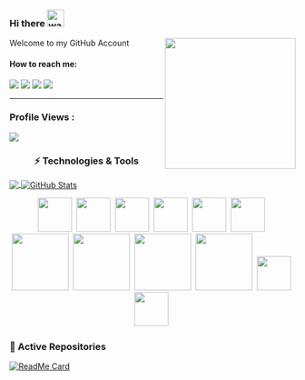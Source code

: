### Hi there <img alt="wave" src="https://raw.githubusercontent.com/MartinHeinz/MartinHeinz/master/wave.gif" width="30px">
<img align='right' src="https://media.giphy.com/media/M9gbBd9nbDrOTu1Mqx/giphy.gif" width="230">
Welcome to my GitHub Account 

#### How to reach me:
<img src="https://img.shields.io/badge/supul.19@cse.mrt.ac.lk-%23D14836.svg?&style=for-the-badge&logo=gmail&logoColor=white" href="supul.19@cse.mrt.ac.lk">    <a  href="https://www.instagram.com/supl.a/"><img src="https://img.shields.io/badge/@supla_-%23E4405F.svg?&style=for-the-badge&logo=instagram&logoColor=white"></a>   <a href="https://www.linkedin.com/in/supul-pushpakumara-323a38151"><img src="https://img.shields.io/badge/supul kalhara-%230077B5.svg?&style=for-the-badge&logo=linkedin&logoColor=white" ></a>   <a  href="https://medium.com/@supul9229kalhara"><img src="https://img.shields.io/badge/@supulkalhara-%2312100E.svg?&style=for-the-badge&logo=medium&logoColor=white"></a>

---

 ### Profile Views :<br>
  <img src="https://profile-counter.glitch.me/supulkalhara/count.svg" />


<h3 align="center">
    ⚡ Technologies & Tools
</h3>

<p>
<a href="https://github.com/supulkalhara/supulkalhara">
  <img align="center" src="https://github-readme-stats.vercel.app/api/top-langs/?username=supulkalhara&hide=css,hack&title_color=ffffff&text_color=c9cacc&icon_color=2bbc8a&bg_color=1d1f21" />
</a>        <a href="https://github.com/supulkalhara/supulkalhara">
  <img align="center" src="https://github-readme-stats.vercel.app/api?username=supulkalhara&show_icons=true&line_height=27&count_private=true&&title_color=ffffff&text_color=c9cacc&icon_color=2bbc8a&bg_color=1d1f21" alt="GitHub Stats" />
</a>
<p align="center">
    <img height=60px src="https://www.vectorlogo.zone/logos/javascript/javascript-ar21.svg">&nbsp;
    <img height=60px src="https://www.vectorlogo.zone/logos/mysql/mysql-official.svg">&nbsp;
    <img height=60px src="https://www.vectorlogo.zone/logos/djangoproject/djangoproject-ar21.svg">&nbsp;
    <img height=60px src="https://www.vectorlogo.zone/logos/java/java-ar21.svg">&nbsp;
    <img height=60px src="https://www.vectorlogo.zone/logos/python/python-ar21.svg">&nbsp;
    <img height=60px src="https://www.vectorlogo.zone/logos/r-project/r-project-icon.svg">&nbsp;
    <img height=100px src="https://www.vectorlogo.zone/logos/nodejs/nodejs-ar21.svg">&nbsp;
    <img height=100px src="https://www.vectorlogo.zone/logos/w3_html5/w3_html5-ar21.svg">&nbsp;
    <img height=100px src="https://www.vectorlogo.zone/logos/jupyter/jupyter-ar21.svg">&nbsp;
    <img height=100px src="https://www.vectorlogo.zone/logos/mongodb/mongodb-ar21.svg">&nbsp;
    <img height=60px src="https://www.vectorlogo.zone/logos/reactjs/reactjs-ar21.svg">&nbsp;
    <img height=60px src="https://www.vectorlogo.zone/logos/bitbucket/bitbucket-ar21.svg">&nbsp;

 
</p>
</p>

### 👀 Active Repositories
[![ReadMe Card](https://github-readme-stats.vercel.app/api/pin/?username=supulkalhara&repo=fyp-doc-ai/mobile-app&theme=radical "SRI-DOC")]([https://github.com/supulkalhara/STO-frontend.git](https://github.com/orgs/fyp-doc-ai/repositories))

[linkedin-shield]: https://img.shields.io/badge/-LinkedIn-black.svg?style=for-the-badge&logo=linkedin&colorB=555
[linkedin-url]: https://www.linkedin.com/in/supul-pushpakumara-323a38151
